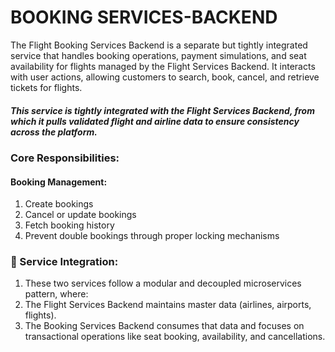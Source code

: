 # BOOKING SERVICES-BACKEND

The Flight Booking Services Backend is a separate but tightly integrated service that handles booking operations, payment simulations, and seat availability for flights managed by the Flight Services Backend. It interacts with user actions, allowing customers to search, book, cancel, and retrieve tickets for flights.

##### This service is tightly integrated with the Flight Services Backend, from which it pulls validated flight and airline data to ensure consistency across the platform.

### Core Responsibilities:
#### Booking Management:
1. Create bookings
2. Cancel or update bookings
3. Fetch booking history
4. Prevent double bookings through proper locking mechanisms

### 🔗 Service Integration:
1. These two services follow a modular and decoupled microservices pattern, where:
2. The Flight Services Backend maintains master data (airlines, airports, flights).
3. The Booking Services Backend consumes that data and focuses on transactional operations like seat booking, availability, and cancellations.